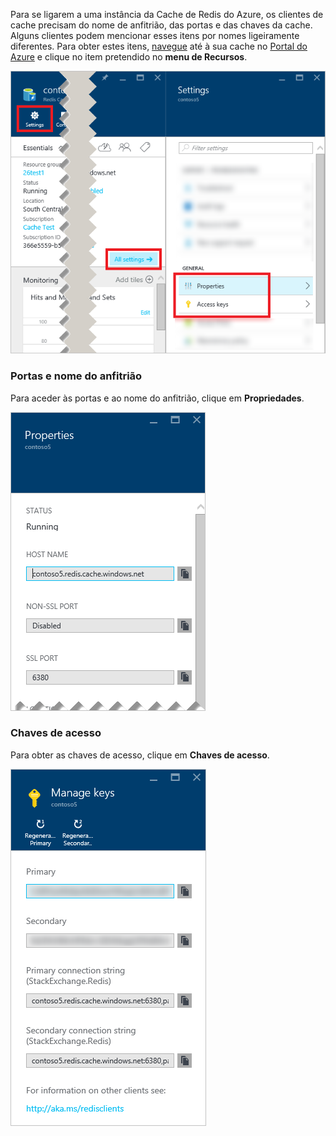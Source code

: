 Para se ligarem a uma instância da Cache de Redis do Azure, os clientes de cache precisam do nome de anfitrião, das portas e das chaves da cache. Alguns clientes podem mencionar esses itens por nomes ligeiramente diferentes. Para obter estes itens, [navegue](../articles/redis-cache/cache-configure.md#configure-redis-cache-settings) até à sua cache no [Portal do Azure](https://portal.azure.com) e clique no item pretendido no **menu de Recursos**. 

![Definições da cache de Redis](media/redis-cache-access-keys/redis-cache-settings.png)

### <a name="host-name-and-ports"></a>Portas e nome do anfitrião
Para aceder às portas e ao nome do anfitrião, clique em **Propriedades**.

![Propriedades da cache de Redis](media/redis-cache-access-keys/redis-cache-properties.png)

### <a name="access-keys"></a>Chaves de acesso
Para obter as chaves de acesso, clique em **Chaves de acesso**.

![Chaves de acesso da cache de Redis](media/redis-cache-access-keys/redis-cache-access-keys.png)



<!--HONumber=Feb17_HO2-->


